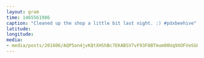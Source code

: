 ```yaml
---
layout: gram
time: 1465561986
caption: "Cleaned up the shop a little bit last night. :) #pdxbeehive"
latitude: 
longitude: 
media:
- media/posts/201606/AQP5on4jvKQtXHShBc7EKABSV7vF93F8BTmum00Uq9XOFVeSGQDM42QKONE720aFSW__yoIjGuyoWKcxc1uzQ8SERaOyY0NemOTc_17848541725107499.mp4
---
```

